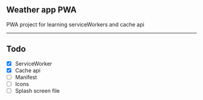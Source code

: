 ## Weather app PWA

PWA project for learning serviceWorkers and cache api

---
## Todo
- [x] ServiceWorker
- [x] Cache api
- [ ] Manifest
- [ ] Icons
- [ ] Splash screen file